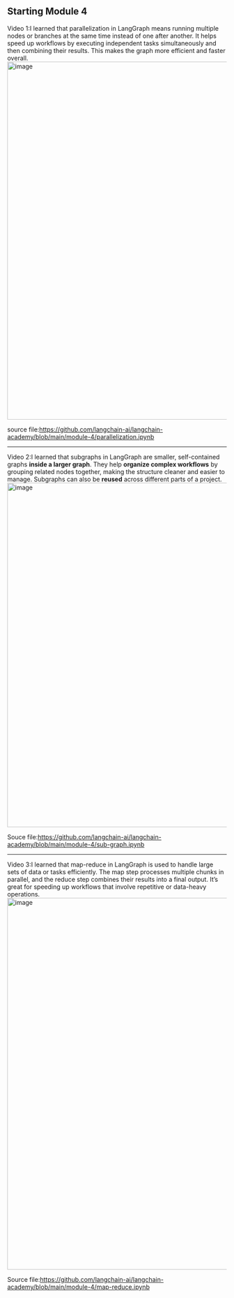 Starting Module 4
---

Video 1:I learned that parallelization in LangGraph means running multiple nodes or branches at the same time instead of one after another. It helps speed up workflows by executing independent tasks simultaneously and then combining their results. This makes the graph more efficient and faster overall.
<img width="1658" height="820" alt="image" src="https://github.com/user-attachments/assets/263b55d5-0cad-410c-afa2-83447ceb9532" />

source file:https://github.com/langchain-ai/langchain-academy/blob/main/module-4/parallelization.ipynb

---

Video 2:I learned that subgraphs in LangGraph are smaller, self-contained graphs **inside a larger graph**. They help **organize complex workflows** by grouping related nodes together, making the structure cleaner and easier to manage. Subgraphs can also be **reused** across different parts of a project.
<img width="1619" height="789" alt="image" src="https://github.com/user-attachments/assets/4382d32c-8ddb-43e7-993f-1c2d109894fe" />

Souce file:https://github.com/langchain-ai/langchain-academy/blob/main/module-4/sub-graph.ipynb

---
Video 3:I learned that map-reduce in LangGraph is used to handle large sets of data or tasks efficiently. The map step processes multiple chunks in parallel, and the reduce step combines their results into a final output. It’s great for speeding up workflows that involve repetitive or data-heavy operations.
<img width="1676" height="852" alt="image" src="https://github.com/user-attachments/assets/ceae92ba-178d-4a0b-8363-6e687c2cb104" />

Source file:https://github.com/langchain-ai/langchain-academy/blob/main/module-4/map-reduce.ipynb
